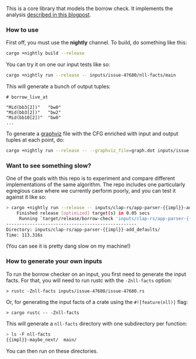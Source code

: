 This is a core library that models the borrow check. It implements the analysis
[described in this blogpost][post].

[post]: http://smallcultfollowing.com/babysteps/blog/2018/04/27/an-alias-based-formulation-of-the-borrow-checker/

### How to use

First off, you must use the **nightly** channel. To build, do something like this:

```bash
cargo +nightly build --release
```

You can try it on one our input tests like so:

```bash
cargo +nightly run --release -- inputs/issue-47680/nll-facts/main
```

This will generate a bunch of output tuples:

```
# borrow_live_at

"Mid(bb3[2])"   "bw0"
"Mid(bb3[2])"   "bw2"
"Mid(bb10[2])"  "bw0"
...
```

To generate a [graphviz](https://www.graphviz.org) file with the CFG enriched
with input and output tuples at each point, do:

```bash
cargo +nightly run --release -- --graphviz_file=graph.dot inputs/issue-47680/nll-facts/main
```

### Want to see something slow?

One of the goals with this repo is to experiment and compare different
implementations of the same algorithm. The repo includes one
particularly egregious case where we currently perform poorly, and you
can test it against it like so:

```bash
> cargo +nightly run --release -- inputs/clap-rs/app-parser-{{impl}}-add_defaults/
    Finished release [optimized] target(s) in 0.05 secs
     Running `target/release/borrow-check 'inputs/clap-rs/app-parser-{{impl}}-add_defaults/'`
--------------------------------------------------
Directory: inputs/clap-rs/app-parser-{{impl}}-add_defaults/
Time: 113.316s
```

(You can see it is pretty dang slow on my machine!)

### How to generate your own inputs

To run the borrow checker on an input, you first need to generate the
input facts.  For that, you will need to run rustc with the
`-Znll-facts` option:

```
> rustc -Znll-facts inputs/issue-47680/issue-47680.rs
```

Or, for generating the input facts of a crate using the `#![feature(nll)]` flag:

```
> cargo rustc -- -Znll-facts
```

This will generate a `nll-facts` directory with one subdirectory per function:

```bash
> ls -F nll-facts
{{impl}}-maybe_next/  main/
```

You can then run on these directories.
